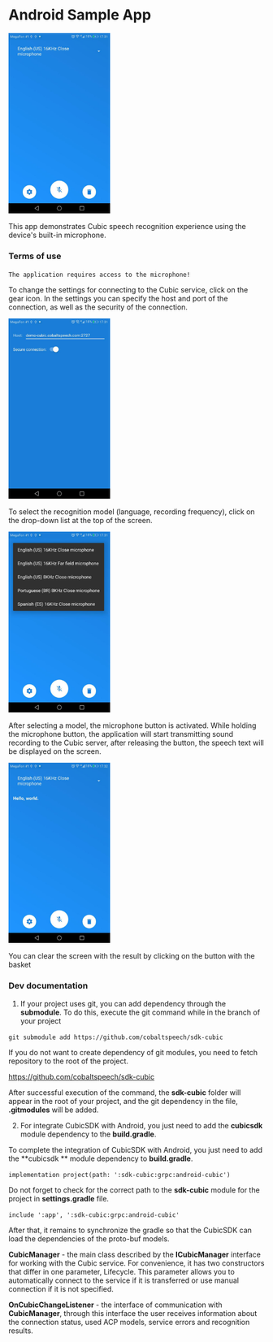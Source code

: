 # Android Sample App

<img src="screenshot/photo_2020-03-11_18-03-51.jpg?token=ACSISJ4ILFORQ6MOUNCU4K26QM64M" width="200">

This app demonstrates Cubic speech recognition experience using the device's built-in microphone.

### Terms of use

`The application requires access to the microphone!`

To change the settings for connecting to the Cubic service, click on the gear icon. In the settings you can specify the host and port of the connection, as well as the security of the connection.

<img src="screenshot/photo_2020-03-11_18-03-48.jpg?token=ACSISJYFPP2LNO4L2KNG4QK6QM63K" width="200">

To select the recognition model (language, recording frequency), click on the drop-down list at the top of the screen.

<img src="screenshot/photo_2020-03-11_18-03-54.jpg?token=ACSISJ4WW6LVUJ2CO4PEQO26QM752" width="200">

After selecting a model, the microphone button is activated. While holding the microphone button, the application will start transmitting sound recording to the Cubic server, after releasing the button, the speech text will be displayed on the screen.

<img src="screenshot/photo_2020-03-11_18-03-44.jpg?token=ACSISJYD3BSZ2XLCPRQCXMK6QM6ZO" width="200">

You can clear the screen with the result by clicking on the button with the basket

### Dev documentation

1) If your project uses git, you can add dependency through the **submodule**. To do this, execute the git command while in the branch of your project

 `git submodule add https://github.com/cobaltspeech/sdk-cubic`
 
 If you do not want to create dependency of git modules, you need to fetch repository to the root of the project. 
 
 https://github.com/cobaltspeech/sdk-cubic
 
 After successful execution of the command, the **sdk-cubic** folder will appear in the root of your project, and the git dependency in the file, **.gitmodules** will be added.
 
2) For integrate CubicSDK with Android, you just need to add the **cubicsdk** module dependency to the **build.gradle**.

To complete the integration of CubicSDK with Android, you just need to add the **cubicsdk ** module dependency to **build.gradle**.

`implementation project(path: ':sdk-cubic:grpc:android-cubic')`

Do not forget to check for the correct path to the **sdk-cubic** module for the project in **settings.gradle** file.

`include ':app', ':sdk-cubic:grpc:android-cubic'`

After that, it remains to synchronize the gradle so that the CubicSDK can load the dependencies of the proto-buf models.

**CubicManager** - the main class described by the **ICubicManager** interface for working with the Cubic service. For convenience, it has two constructors that differ in one parameter, Lifecycle. This parameter allows you to automatically connect to the service if it is transferred or use manual connection if it is not specified.

**OnCubicChangeListener** - the interface of communication with **CubicManager**, through this interface the user receives information about the connection status, used ACP models, service errors and recognition results.
